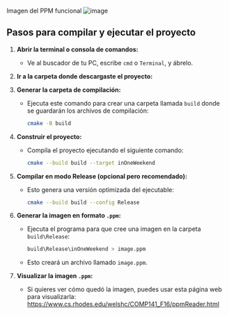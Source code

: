 Imagen del PPM funcional
![image](https://github.com/user-attachments/assets/fe4777d1-d1d7-4608-85f9-8dac78d8decc)


##  Pasos para compilar y ejecutar el proyecto 

1. **Abrir la terminal o consola de comandos:**
   - Ve al buscador de tu PC, escribe `cmd` o `Terminal`, y ábrelo.

2. **Ir a la carpeta donde descargaste el proyecto:**

3. **Generar la carpeta de compilación:**
   - Ejecuta este comando para crear una carpeta llamada `build` donde se guardarán los archivos de compilación:
     ```bash
     cmake -B build
     ```

4. **Construir el proyecto:**
   - Compila el proyecto ejecutando el siguiente comando:
     ```bash
     cmake --build build --target inOneWeekend
     ```

5. **Compilar en modo Release (opcional pero recomendado):**
   - Esto genera una versión optimizada del ejecutable:
     ```bash
     cmake --build build --config Release
     ```

6. **Generar la imagen en formato `.ppm`:**
   - Ejecuta el programa para que cree una imagen en la carpeta `build\Release`:
     ```bash
     build\Release\inOneWeekend > image.ppm
     ```
   - Esto creará un archivo llamado `image.ppm`.

7. **Visualizar la imagen `.ppm`:**
   - Si quieres ver cómo quedó la imagen, puedes usar esta página web para visualizarla:
     https://www.cs.rhodes.edu/welshc/COMP141_F16/ppmReader.html
